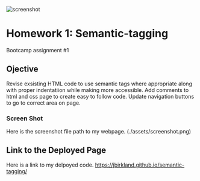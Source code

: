 ![screenshot](https://user-images.githubusercontent.com/87788419/132933500-e689faaf-5409-4417-a80e-9920b5a901dc.png)
# Homework 1: Semantic-tagging
Bootcamp assignment #1

## Ojective
Revise exsisting HTML code to use semantic tags where appropriate along with proper indentatiion while making more accessible. Add comments to html and css page to create easy to follow code. Update navigation buttons to go to correct area on page.


### Screen Shot
Here is the screenshot file path to my webpage.
(./assets/screenshot.png)



## Link to the Deployed Page

Here is a link to my delpoyed code. https://jbirkland.github.io/semantic-tagging/

